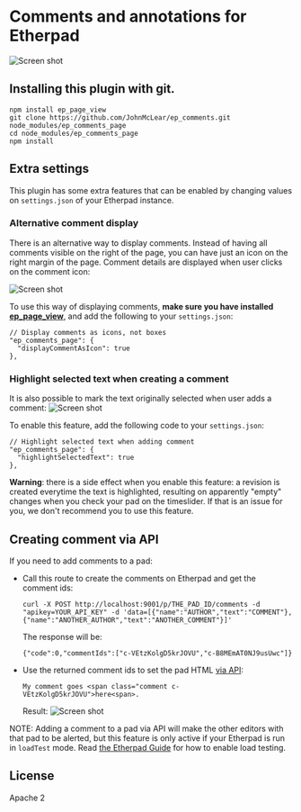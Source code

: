 # Comments and annotations for Etherpad

![Screen shot](http://i.imgur.com/sbiJ4xz.png)

## Installing this plugin with git.
```
npm install ep_page_view
git clone https://github.com/JohnMcLear/ep_comments.git node_modules/ep_comments_page
cd node_modules/ep_comments_page
npm install
```

## Extra settings
This plugin has some extra features that can be enabled by changing values on `settings.json` of your Etherpad instance.

### Alternative comment display
There is an alternative way to display comments. Instead of having all comments visible on the right of the page, you can have just an icon on the right margin of the page. Comment details are displayed when user clicks on the comment icon:

![Screen shot](http://i.imgur.com/cEo7PdL.png)

To use this way of displaying comments, **make sure you have installed [ep_page_view](https://github.com/ether/ep_page_view)**, and add the following to your `settings.json`:
```
// Display comments as icons, not boxes
"ep_comments_page": {
  "displayCommentAsIcon": true
},
```

### Highlight selected text when creating a comment
It is also possible to mark the text originally selected when user adds a comment:
![Screen shot](http://i.imgur.com/AhaVgRZ.png)

To enable this feature, add the following code to your `settings.json`:
```
// Highlight selected text when adding comment
"ep_comments_page": {
  "highlightSelectedText": true
},
```

**Warning**: there is a side effect when you enable this feature: a revision is created everytime the text is highlighted, resulting on apparently "empty" changes when you check your pad on the timeslider. If that is an issue for you, we don't recommend you to use this feature.

## Creating comment via API
If you need to add comments to a pad:

* Call this route to create the comments on Etherpad and get the comment ids:
  ```
  curl -X POST http://localhost:9001/p/THE_PAD_ID/comments -d "apikey=YOUR_API_KEY" -d 'data=[{"name":"AUTHOR","text":"COMMENT"}, {"name":"ANOTHER_AUTHOR","text":"ANOTHER_COMMENT"}]'
  ```

  The response will be:
  ```
  {"code":0,"commentIds":["c-VEtzKolgD5krJOVU","c-B8MEmAT0NJ9usUwc"]}
  ```

* Use the returned comment ids to set the pad HTML [via API](http://etherpad.org/doc/v1.5.6/#index_sethtml_padid_html):
  ```
  My comment goes <span class="comment c-VEtzKolgD5krJOVU">here<span>.
  ```

  Result:
  ![Screen shot](http://i.imgur.com/KM4lPJx.png)

NOTE: Adding a comment to a pad via API will make the other editors with that pad to be alerted, but this feature is only active if your Etherpad is run in `loadTest` mode. Read [the Etherpad Guide](https://github.com/ether/etherpad-lite/wiki/Load-Testing-Etherpad) for how to enable load testing.

## License
Apache 2
